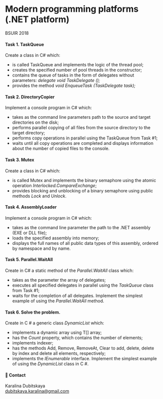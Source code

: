 # Modern programming platforms (.NET platform)
BSUIR 2018

#### Task 1. TaskQueue
Create a class in C# which:
- is called TaskQueue and implements the logic of the thread pool;
- creates the specified number of pool threads in the constructor;
- contains the queue of tasks in the form of delegates without parameters:
*delegate void TaskDelegate ();*
- provides the method
*void EnqueueTask (TaskDelegate task);*

#### Task 2. DirectoryCopier
Implement a console program in C# which:
- takes as the command line parameters path to the source and target directories on the disk;
- performs parallel copying of all files from the source directory to the target directory;
- performs copy operations in parallel using the TaskQueue from Task #1;
- waits until all copy operations are completed and displays information about the number of copied files to the console.

#### Task 3. Mutex
Create a class in C# which:
- is called Mutex and implements the binary semaphore using the atomic operation *Interlocked.CompareExchange*;
- provides blocking and unblocking of a binary semaphore using public methods *Lock* and *Unlock*.

#### Task 4. AssemblyLoader
Implement a console program in C# which:
- takes as the command line parameter the path to the .NET assembly (EXE or DLL file);
- loads the specified assembly into memory;
- displays the full names of all public data types of this assembly, ordered by namespace and by name.

#### Task 5. Parallel.WaitAll
Create in C# a static method of the *Parallel.WaitAll* class which:
- takes as the parameter the array of delegates;
- executes all specified delegates in parallel using the *TaskQueue* class from Task #1;
- waits for the completion of all delegates.
Implement the simplest example of using the *Parallel.WaitAll* method.

#### Task 6. Solve the problem.
Create in C # a generic class *DynamicList<T>* which:
- implements a dynamic array using T[] array;
- has the *Count* property, which contains the number of elements;
- implements indexer;
- has the methods Add, Remove, RemoveAt, Clear to add, delete, delete by index and delete all elements, respectively;
- implements the *IEnumerable<T>* interface.
Implement the simplest example of using the *DynamicList<T>* class in C #.

#### 💬 Contact
Karalina Dubitskaya                           
dubitskaya.karalina@gmail.com
